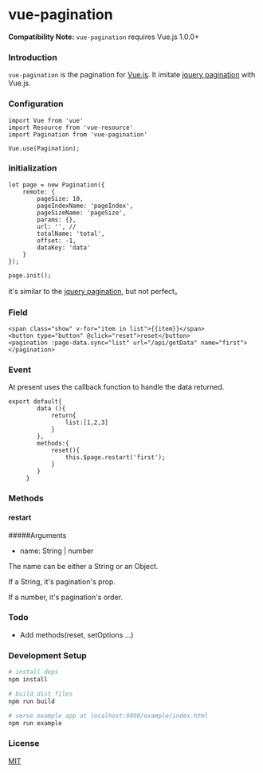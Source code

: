 # vue-pagination

**Compatibility Note:** `vue-pagination` requires Vue.js 1.0.0+ 


### Introduction

`vue-pagination` is the pagination for [Vue.js](http://vuejs.org). It imitate [jquery pagination](http://mricle.com/JqueryPagination/Demo) with Vue.js.


### Configuration

```
import Vue from 'vue'
import Resource from 'vue-resource'
import Pagination from 'vue-pagination'

Vue.use(Pagination);
```

### initialization

```
let page = new Pagination({
    remote: {
        pageSize: 10,
        pageIndexName: 'pageIndex',
        pageSizeName: 'pageSize',
        params: {},
        url: '', //
        totalName: 'total',
        offset: -1,
        dataKey: 'data'
    }
});

page.init();

```

it's similar to the [jquery pagination](http://mricle.com/JqueryPagination/Demo), but not perfect。

### Field

```
<span class="show" v-for="item in list">{{item}}</span>
<button type="button" @click="reset">reset</button>
<pagination :page-data.sync="list" url="/api/getData" name="first"></pagination>

```

### Event

At present uses the callback function to handle the data returned.

```
export default{
	 	data (){
	 		return{
	 			list:[1,2,3]
	 		}
	 	},
	 	methods:{
	 		reset(){
	 			this.$page.restart('first');
	 		}
	 	}
	 }
```

### Methods

#### restart

#####Arguments

* name: String | number

The name can be either a String or an Object.

If a String, it's pagination's prop.

If a number, it's pagination's order.



### Todo

* Add methods(reset, setOptions ...)




### Development Setup

``` bash
# install deps
npm install

# build dist files
npm run build

# serve example app at localhost:9090/example/index.html
npm run example

```

### License

[MIT](http://opensource.org/licenses/MIT)